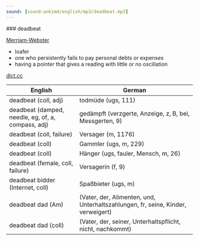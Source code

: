 ```yaml
---
sound: [sound:ankimd/english/mp3/deadbeat.mp3]
---
```


\### deadbeat

[Merriam-Webster](https://www.merriam-webster.com/dictionary/deadbeat)

- loafer
- one who persistently fails to pay personal debts or expenses
- having a pointer that gives a reading with little or no oscillation

[dict.cc](https://www.dict.cc/deadbeat)

| English        | German       |
| -------------- | ------------ |
| deadbeat (coll, adj) | todmüde (ugs, 111) |
| deadbeat (damped, needle, eg, of, a, compass, adj) | gedämpft (verzgerte, Anzeige, z, B, bei, Messgerten, 9) |
| deadbeat (coll, failure) | Versager (m, 1176) |
| deadbeat (coll) | Gammler (ugs, m, 229) |
| deadbeat (coll) | Hänger (ugs, fauler, Mensch, m, 26) |
| deadbeat (female, coll, failure) | Versagerin (f, 9) |
| deadbeat bidder (Internet, coll) | Spaßbieter (ugs, m) |
| deadbeat dad (Am) |  (Vater, der, Alimenten, und, Unterhaltszahlungen, fr, seine, Kinder, verweigert) |
| deadbeat dad (coll) |  (Vater, der, seiner, Unterhaltspflicht, nicht, nachkommt) |
